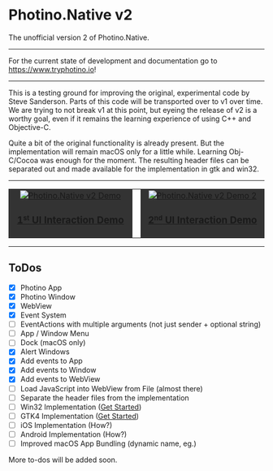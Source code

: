 # Photino.Native v2

The unofficial version 2 of Photino.Native.

---

For the current state of development and documentation go to https://www.tryphotino.io!

---

This is a testing ground for improving the original, experimental code by Steve Sanderson. Parts of this code will be transported over to v1 over time. We are trying to not break v1 at this point, but eyeing the release of v2 is a worthy goal, even if it remains the learning experience of using C++ and Objective-C.

Quite a bit of the original functionality is already present. But the implementation will remain macOS only for a little while. Learning Obj-C/Cocoa was enough for the moment. The resulting header files can be separated out and made available for the implementation in gtk and win32.

---

<table border="0" cellpadding="0px" cellspacing="10px">
    <tr>
        <td align="center" bgcolor="#333" width="300">
            <a href="https://www.youtube.com/watch?v=ApMFRFwYCB4">
                <img src="https://img.youtube.com/vi/ApMFRFwYCB4/0.jpg" alt="Photino.Native v2 Demo">
                <h3>1<small><sup>st</sup></small> UI Interaction Demo</h3>
            </a>
        </td>
        <td>
        <td align="center" bgcolor="#333" width="300">
            <a href="https://www.youtube.com/watch?v=mx54OoIOyjM">
                <img src="https://img.youtube.com/vi/mx54OoIOyjM/0.jpg" alt="Photino.Native v2 Demo 2">
                <h3>2<small><sup>nd</sup></small> UI Interaction Demo</h3>
            </a>
        </td>
    </tr>
</table>

---

## ToDos
- [x] Photino App 
- [x] Photino Window
- [x] WebView
- [x] Event System
- [ ] EventActions with multiple arguments (not just sender + optional string)
- [ ] App / Window Menu
- [ ] Dock (macOS only)
- [x] Alert Windows
- [x] Add events to App 
- [x] Add events to Window 
- [x] Add events to WebView
- [ ] Load JavaScript into WebView from File (almost there)
- [ ] Separate the header files from the implementation
- [ ] Win32 Implementation ([Get Started](https://docs.microsoft.com/en-us/windows/win32/learnwin32/learn-to-program-for-windows))
- [ ] GTK4 Implementation ([Get Started](https://www.gtk.org/docs/))
- [ ] iOS Implementation (How?)
- [ ] Android Implementation (How?)
- [ ] Improved macOS App Bundling (dynamic name, eg.)

More to-dos will be added soon.